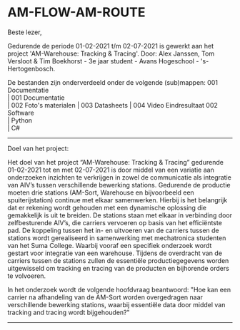 # AM-FLOW-AM-ROUTE

Beste lezer,

Gedurende de periode  01-02-2021 t/m 02-07-2021 is gewerkt aan het project 'AM-Warehouse: Tracking & Tracing'.
Door: Alex Janssen, Tom Versloot & Tim Boekhorst - 3e jaar student - Avans Hogeschool - 's-Hertogenbosch.

De bestanden zijn onderverdeeld onder de volgende (sub)mappen:
001 Documentatie			
				| 001 Documentatie	
				| 002 Foto's materialen
				| 003 Datasheets
				| 004 Video Eindresultaat
002 Software	
				| Python	
				| C#		

-----------------------------------------------------------------------------------------------------------------------------------

Doel van het project:

Het doel van het project “AM-Warehouse: Tracking & Tracing” gedurende 01-02-2021 tot en 
met 02-07-2021 is door middel van een variatie aan onderzoeken inzichten te verkrijgen in 
zowel de communicatie als integratie van AIV’s tussen verschillende bewerking stations. 
Gedurende de productie moeten drie stations (AM-Sort, Warehouse en bijvoorbeeld een 
spuiterijstation) continue met elkaar samenwerken. Hierbij is het belangrijk dat er rekening 
wordt gehouden met een dynamische oplossing die gemakkelijk is uit te breiden. De stations 
staan met elkaar in verbinding door zelfbesturende AIV’s, die carriers vervoeren op basis van 
het efficiëntste pad. De koppeling tussen het in- en uitvoeren van de carriers tussen de stations 
wordt gerealiseerd in samenwerking met mechatronica studenten van het Suma College.
Waarbij vooraf een specifiek onderzoek wordt gestart voor integratie van een warehouse.
Tijdens de overdracht van de carriers tussen de stations zullen de essentiële 
productiegegevens worden uitgewisseld om tracking en tracing van de producten en 
bijhorende orders te volvoeren.

In het onderzoek wordt de volgende hoofdvraag beantwoord: 
"Hoe kan een carrier na afhandeling van de AM-Sort worden overgedragen naar verschillende bewerking stations, 
waarbij essentiële data door middel van tracking and tracing wordt bijgehouden?"

-----------------------------------------------------------------------------------------------------------------------------------
